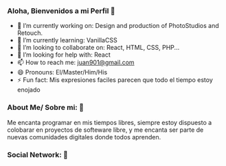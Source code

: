 ### Aloha, Bienvenidos a mi Perfil 👋


- 🔭 I’m currently working on: Design and production of PhotoStudios and Retouch. 
- 🌱 I’m currently learning: VanillaCSS
- 👯 I’m looking to collaborate on: React, HTML, CSS, PHP...
- 🤔 I’m looking for help with: React
- 📫 How to reach me: juan901@gmail.com
- 😄 Pronouns: El/Master/Him/His
- ⚡ Fun fact: Mis expresiones faciles parecen que todo el tiempo estoy enojado

### About Me/ Sobre mi: 👋
Me encanta programar en mis tiempos libres, siempre estoy dispuesto a colobarar en proyectos de softeware libre, y me encanta ser parte de nuevas comunidades digitales donde todos aprenden. 

### Social Network: 👋
